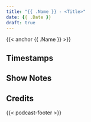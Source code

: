 ```yaml
---
title: "{{ .Name }} - <Title>"
date: {{ .Date }}
draft: true
---
```

{{< anchor {{ .Name }} >}}
<!--more-->

## Timestamps

## Show Notes

## Credits
{{< podcast-footer >}}
